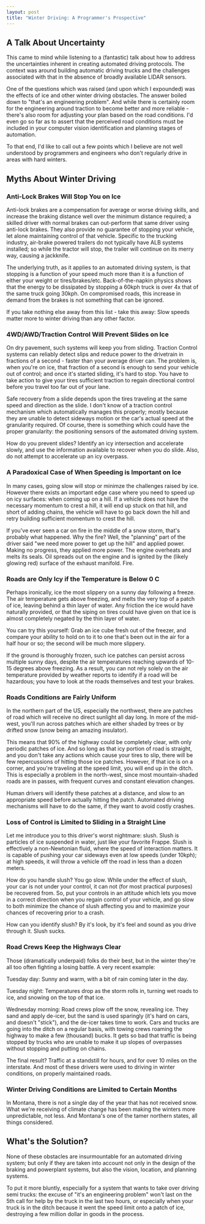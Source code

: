 ```yaml
---
layout: post
title: "Winter Driving: A Programmer's Prospective"
---
```


## A Talk About Uncertainty ##

This came to mind while listening to a (fantastic) talk about how to address the
uncertainties inherent in creating automated driving protocols. The context was
around building automatic driving trucks and the challenges associated with that
in the absence of broadly available LIDAR sensors.

One of the questions which was raised (and upon which I expounded) was the
effects of ice and other winter driving obstacles. The answer boiled down to
"that's an engineering problem". And while there is certainly room for the
engineering around traction to become better and more reliable - there's also
room for adjusting your plan based on the road conditions. I'd even go so far as
to assert that the perceived road conditions must be included in your computer
vision identification and planning stages of automation.

To that end, I'd like to call out a few points which I believe are not well
understood by programmers and engineers who don't regularly drive in areas with
hard winters.

## Myths About Winter Driving ##

### Anti-Lock Brakes Will Stop You on Ice ###

Anti-lock brakes are a compensation for average or worse driving skills, and
increase the braking distance well over the minimum distance required; a skilled
driver with normal brakes can out-perform that same driver using anti-lock
brakes. They also provide no guarantee of stopping your vehicle, let alone
maintaining control of that vehicle. Specific to the trucking industry,
air-brake powered trailers do not typically have ALB systems installed; so while
the tractor will stop, the trailer will continue on its merry way, causing a
jackknife.

The underlying truth, as it applies to an automated driving system, is that
stopping is a function of your speed much more than it is a function of either
your weight or tires/brakes/etc. Back-of-the-napkin physics shows that the
energy to be dissipated by stopping a 60kph truck is over 4x that of the same
truck going 30kph. On compromised roads, this increase in demand from the brakes
is not something that can be ignored.

If you take nothing else away from this list - take this away: Slow speeds
matter more to winter driving than any other factor.

### 4WD/AWD/Traction Control Will Prevent Slides on Ice ###

On dry pavement, such systems will keep you from sliding. Traction Control
systems can reliably detect slips and reduce power to the drivetrain in
fractions of a second - faster than your average driver can. The problem is,
when you're on ice, that fraction of a second is enough to send your vehicle
out of control; and once it's started sliding, it's hard to stop. You have to
take action to give your tires sufficient traction to regain directional
control before you travel too far out of your lane.

Safe recovery from a slide depends upon the tires traveling at the same speed
and direction as the slide. I don't know of a traction control mechanism which
automatically manages this properly; mostly because they are unable to detect
sideways motion or the car's actual speed at the granularity required. Of
course, there is something which could have the proper granularity: the
positioning sensors of the automated driving system.

How do you prevent slides? Identify an icy intersection and accelerate slowly,
and use the information available to recover when you do slide. Also, do not
attempt to accelerate up an icy overpass.

### A Paradoxical Case of When Speeding is Important on Ice ###

In many cases, going slow will stop or minimze the challenges raised by ice.
However there exists an important edge case where you need to speed up on icy
surfaces: when coming up on a hill.  If a vehicle does not have the necessary
momentum to crest a hill, it will end up stuck on that hill, and short of
adding chains, the vehicle will have to go back down the hill and retry
building sufficient momentum to crest the hill. 

If you've ever seen a car on fire in the middle of a snow storm, that's probably
what happened. Why the fire? Well, the "planning" part of the driver said "we
need more power to get up the hill" and applied power. Making no progress, they
applied more power. The engine overheats and melts its seals. Oil spreads out on
the engine and is ignited by the (likely glowing red) surface of the exhaust
manifold. Fire.

### Roads are Only Icy if the Temperature is Below 0 C ###

Perhaps ironically, ice the most slippery on a sunny day following a freeze. The
air temperature gets above freezing, and melts the very top of a patch of ice,
leaving behind a thin layer of water. Any friction the ice would have naturally
provided, or that the siping on tires could have given on that ice is almost
completely negated by the thin layer of water.

You can try this yourself: Grab an ice cube fresh out of the freezer, and
compare your ability to hold on to it to one that's been out in the air for a
half hour or so; the second will be much more slippery.

If the ground is thoroughly frozen, such ice patches can persist across multiple
sunny days, despite the air temperatures reaching upwards of 10-15 degrees above
freezing. As a result, you can not rely solely on the air temperature provided
by weather reports to identify if a road will be hazardous; you have to look at
the roads themselves and test your brakes.

### Roads Conditions are Fairly Uniform ###

In the northern part of the US, especially the northwest, there are patches of
road which will receive no direct sunlight all day long. In more of the
mid-west, you'll run across patches which are either shaded by trees or by
drifted snow (snow being an amazing insulator).

This means that 90% of the highway could be completely clear, with only periodic
patches of ice. And so long as that icy portion of road is straight, and you
don't take any actions which cause your tires to slip, there will be few
repercussions of hitting those ice patches. However, if that ice is on a corner,
and you're traveling at the speed limit, you will end up in the ditch. This is
especially a problem in the north-west, since most mountain-shaded roads are in
passes, with frequent curves and constant elevation changes.

Human drivers will identify these patches at a distance, and slow to an
appropriate speed before actually hitting the patch. Automated driving
mechanisms will have to do the same, if they want to avoid costly crashes.

### Loss of Control is Limited to Sliding in a Straight Line ###

Let me introduce you to this driver's worst nightmare: slush. Slush is particles
of ice suspended in water, just like your favorite Frappe. Slush is effectively
a non-Newtonian fluid, where the speed of interaction matters. It is capable of
pushing your car sideways even at low speeds (under 10kph); at high speeds, it
will throw a vehicle off the road in less than a dozen meters.

How do you handle slush? You go slow. While under the effect of slush, your car
is not under your control, it can not (for most practical purposes) be recovered
from. So, put your controls in an attitude which lets you move in a correct
direction when you regain control of your vehicle, and go slow to both minimize
the chance of slush affecting you and to maximize your chances of recovering
prior to a crash.

How can you identify slush? By it's look, by it's feel and sound as you drive
through it. Slush sucks.

### Road Crews Keep the Highways Clear ###

Those (dramatically underpaid) folks do their best, but in the winter they're
all too often fighting a losing battle. A very recent example:

Tuesday day: Sunny and warm, with a bit of rain coming later in the day.

Tuesday night: Temperatures drop as the storm rolls in, turning wet roads to
ice, and snowing on the top of that ice.

Wednesday morning: Road crews plow off the snow, revealing ice. They sand and
apply de-icer, but the sand is used sparingly (it's hard on cars, and doesn't
"stick"), and the de-icer takes time to work. Cars and trucks are going into the
ditch on a regular basis, with towing crews roaming the highway to make a few
(thousand) bucks. It gets so bad that traffic is being stopped by trucks who are
unable to make it up slopes of overpasses without stopping and putting on
chains.

The final result? Traffic at a standstill for hours, and for over 10 miles on the
interstate. And most of these drivers were used to driving in winter conditions,
on properly maintained roads.

### Winter Driving Conditions are Limited to Certain Months ###

In Montana, there is not a single day of the year that has not received snow.
What we're receiving of climate change has been making the winters more
unpredictable, not less. And Montana's one of the tamer northern states, all
things considered.

## What's the Solution? ##

None of these obstacles are insurmountable for an automated driving system; but
only if they are taken into account not only in the design of the braking
and powerplant systems, but also the vision, location, and planning systems.

To put it more bluntly, especially for a system that wants to take over driving
semi trucks: the excuse of "it's an engineering problem" won't last on the 5th
call for help by the truck in the last two hours, or especially when your truck
is in the ditch because it went the speed limit onto a patch of ice, destroying
a few million dollar in goods in the process.

